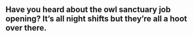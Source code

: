 ## Have you heard about the owl sanctuary job opening? It’s all night shifts but they’re all a hoot over there.